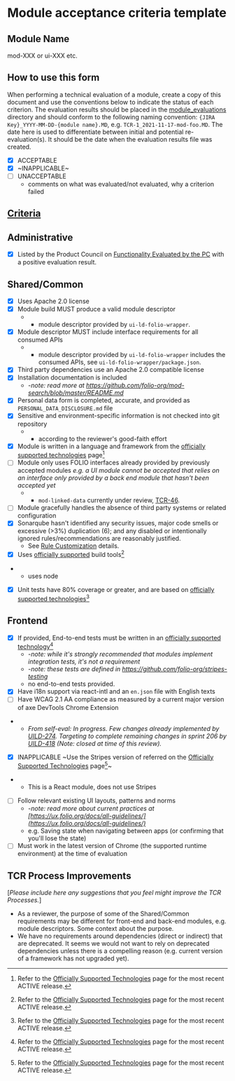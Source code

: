# Module acceptance criteria template

## Module Name
mod-XXX or ui-XXX etc.

## How to use this form
When performing a technical evaluation of a module, create a copy of this document and use the conventions below to indicate the status of each criterion.  The evaluation results should be placed in the [module_evaluations](https://github.com/folio-org/tech-council/tree/master/module_evaluations) directory and should conform to the following naming convention: `{JIRA Key}_YYYY-MM-DD-{module name}.MD`, e.g. `TCR-1_2021-11-17-mod-foo.MD`.  The date here is used to differentiate between initial and potential re-evaluation(s).  It should be the date when the evaluation results file was created.

* [x] ACCEPTABLE
* [x] ~INAPPLICABLE~
* [ ] UNACCEPTABLE
  * comments on what was evaluated/not evaluated, why a criterion failed

## [Criteria](https://github.com/folio-org/tech-council/blob/7b10294a5c1c10c7e1a7c5b9f99f04bf07630f06/MODULE_ACCEPTANCE_CRITERIA.MD)

## Administrative
* [x] Listed by the Product Council on [Functionality Evaluated by the PC](https://wiki.folio.org/display/PC/Functionality+Evaluated+by+the+PC) with a positive evaluation result.

## Shared/Common
* [x] Uses Apache 2.0 license
* [x] Module build MUST produce a valid module descriptor
  * - module descriptor provided by `ui-ld-folio-wrapper`.
* [x] Module descriptor MUST include interface requirements for all consumed APIs
  * - module descriptor provided by `ui-ld-folio-wrapper` includes the consumed APIs, see `ui-ld-folio-wrapper/package.json`.
* [x] Third party dependencies use an Apache 2.0 compatible license
* [x] Installation documentation is included
  * -_note: read more at https://github.com/folio-org/mod-search/blob/master/README.md_
* [x] Personal data form is completed, accurate, and provided as `PERSONAL_DATA_DISCLOSURE.md` file
* [x] Sensitive and environment-specific information is not checked into git repository
  * - according to the reviewer's good-faith effort
* [x] Module is written in a language and framework from the [officially supported technologies](https://wiki.folio.org/display/TC/Officially+Supported+Technologies) page[^1]
* [ ] Module only uses FOLIO interfaces already provided by previously accepted modules _e.g. a UI module cannot be accepted that relies on an interface only provided by a back end module that hasn't been accepted yet_
  * - `mod-linked-data` currently under review, [TCR-46](https://folio-org.atlassian.net/browse/TCR-46).
* [ ] Module gracefully handles the absence of third party systems or related configuration
* [x] Sonarqube hasn't identified any security issues, major code smells or excessive (>3%) duplication (6); and any disabled or intentionally ignored rules/recommendations are reasonably justified.
  * See [Rule Customization](https://dev.folio.org/guides/code-analysis/#rule-customization) details. 
* [x] Uses [officially supported](https://wiki.folio.org/display/TC/Officially+Supported+Technologies) build tools[^1]
 * - uses node
* [x] Unit tests have 80% coverage or greater, and are based on [officially supported technologies](https://wiki.folio.org/display/TC/Officially+Supported+Technologies)[^1]

## Frontend
* [x] If provided, End-to-end tests must be written in an [officially supported technology](https://wiki.folio.org/display/TC/Officially+Supported+Technologies)[^1]
  * -_note: while it's strongly recommended that modules implement integration tests, it's not a requirement_
  * -_note: these tests are defined in https://github.com/folio-org/stripes-testing_
  * no end-to-end tests provided.
* [x] Have i18n support via react-intl and an `en.json` file with English texts
* [ ] Have WCAG 2.1 AA compliance as measured by a current major version of axe DevTools Chrome Extension
 * - _From self-eval: In progress. Few changes already implemented by [UILD-274](https://folio-org.atlassian.net/browse/UILD-274). Targeting to complete remaining changes in sprint 206 by [UILD-418](https://folio-org.atlassian.net/browse/UILD-418) (Note: closed at time of this review)._
* [x] INAPPLICABLE ~Use the Stripes version of referred on the [Officially Supported Technologies](https://wiki.folio.org/display/TC/Officially+Supported+Technologies) page[^1]~
 * - This is a React module, does not use Stripes
* [ ] Follow relevant existing UI layouts, patterns and norms
  * -_note: read more about current practices at [https://ux.folio.org/docs/all-guidelines/](https://ux.folio.org/docs/all-guidelines/)_
  * e.g. Saving state when navigating between apps (or confirming that you'll lose the state)
* [ ] Must work in the latest version of Chrome (the supported runtime environment) at the time of evaluation

## TCR Process Improvements
[_Please include here any suggestions that you feel might improve the TCR Processes._]
* As a reviewer, the purpose of some of the Shared/Common requirements may be different for front-end and back-end modules, e.g. module descriptors. Some context about the purpose.
* We have no requirements around dependencies (direct or indirect) that are deprecated. It seems we would not want to rely on deprecated dependencies unless there is a compelling reason (e.g. current version of a framework has not upgraded yet).

[^1]: Refer to the [Officially Supported Technologies](https://wiki.folio.org/display/TC/Officially+Supported+Technologies) page for the most recent ACTIVE release.
